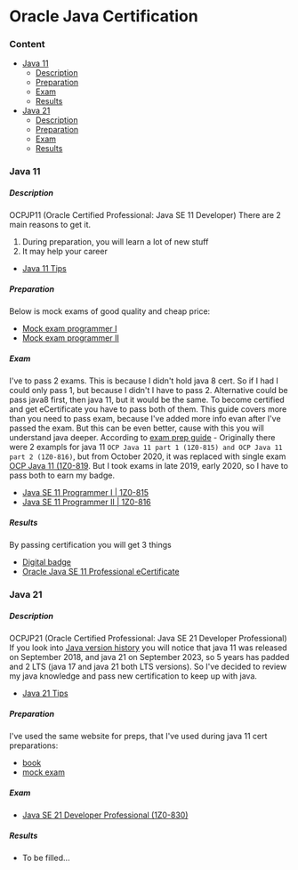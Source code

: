 # Oracle Java Certification

### Content
* [Java 11](#java-11)
  * [Description](#description)
  * [Preparation](#preparation)
  * [Exam](#exam)
  * [Results](#results)
* [Java 21](#java-21)  
  * [Description](#description-1)
  * [Preparation](#preparation-1)
  * [Exam](#exam-1)
  * [Results](#results-1)

### Java 11
##### Description
OCPJP11 (Oracle Certified Professional: Java SE 11 Developer)
There are 2 main reasons to get it.
1. During preparation, you will learn a lot of new stuff
2. It may help your career
* [Java 11 Tips](/files/ocpjp11.md)

##### Preparation
Below is mock exams of good quality and cheap price:
* [Mock exam programmer I](https://enthuware.com/java-certification-mock-exams/oracle-certified-associate/ocp-java-11-exam-i-1z0-815)
* [Mock exam programmer II](https://enthuware.com/java-certification-mock-exams/oracle-certified-professional/ocp-java-11-exam-ii-1z0-816)

##### Exam
I've to pass 2 exams. This is because I didn't hold java 8 cert. So if I had I could only pass 1, but because I didn't I have to pass 2. Alternative could be pass java8 first, then java 11, but it would be the same. To become certified and get eCertificate you have to pass both of them.  This guide covers more than you need to pass exam, because I've added more info evan after I've passed the exam. But this can be even better, cause with this you will understand java deeper.
According to [exam prep guide](https://enthuware.com/resources/java-certification-faq/250-new-java-11-certification-exam-1z0-819) - Originally there were 2 exampls for java 11 `OCP Java 11 part 1 (1Z0-815) and OCP Java 11 part 2 (1Z0-816)`, but from October 2020, it was replaced with single exam [OCP Java 11 (1Z0-819](). But I took exams in late 2019, early 2020, so I have to pass both to earn my badge.
* [Java SE 11 Programmer I | 1Z0-815](https://education.oracle.com/java-se-11-programmer-i/pexam_1Z0-815)
* [Java SE 11 Programmer II | 1Z0-816](https://education.oracle.com/java-se-11-programmer-ii/pexam_1Z0-816)


##### Results
By passing certification you will get 3 things
* [Digital badge](https://www.youracclaim.com/badges/e012ec2d-fb28-4694-97b8-cf5b2f8eac7d)
* [Oracle Java SE 11 Professional eCertificate](https://github.com/dgaydukov/cert-ocpjp11/blob/master/files/cert.pdf)

### Java 21
##### Description
OCPJP21 (Oracle Certified Professional: Java SE 21 Developer Professional)
If you look into [Java version history](https://en.wikipedia.org/wiki/Java_version_history) you will notice that java 11 was released on September 2018, and java 21 on September 2023, so 5 years has padded and 2 LTS (java 17 and java 21 both LTS versions). So I've decided to review my java knowledge and pass new certification to keep up with java.
* [Java 21 Tips](/files/ocpjp21.md)

##### Preparation
I've used the same website for preps, that I've used during java 11 cert preparations:
* [book](https://enthuware.com/books/295-java-21-certification-fundamentals)
* [mock exam](https://enthuware.com/java-certification-mock-exams/oracle-certified-professional/ocp-java-21-exam-1z0-830)

##### Exam
* [Java SE 21 Developer Professional (1Z0-830)](https://mylearn.oracle.com/ou/exam/java-se-21-developer-professional-1z0-830/105037/139080/220555)

##### Results
* To be filled...
